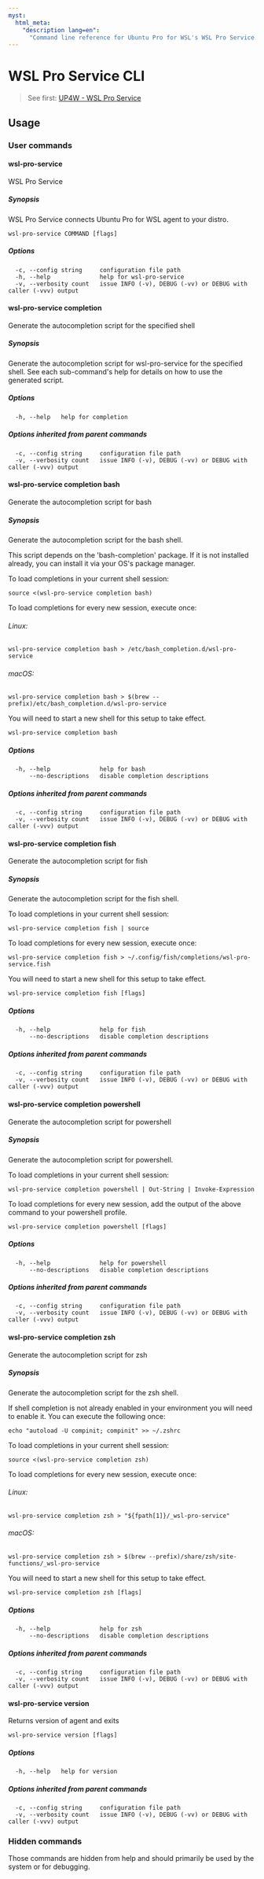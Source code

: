 ```yaml
---
myst:
  html_meta:
    "description lang=en":
      "Command line reference for Ubuntu Pro for WSL's WSL Pro Service."
---
```


# WSL Pro Service CLI

> See first: [UP4W - WSL Pro Service](ref::up4w-wsl-pro-service)

## Usage

### User commands

#### wsl-pro-service

WSL Pro Service

##### Synopsis

WSL Pro Service connects Ubuntu Pro for WSL agent to your distro.

```
wsl-pro-service COMMAND [flags]
```

##### Options

```
  -c, --config string     configuration file path
  -h, --help              help for wsl-pro-service
  -v, --verbosity count   issue INFO (-v), DEBUG (-vv) or DEBUG with caller (-vvv) output
```

#### wsl-pro-service completion

Generate the autocompletion script for the specified shell

##### Synopsis

Generate the autocompletion script for wsl-pro-service for the specified shell.
See each sub-command's help for details on how to use the generated script.


##### Options

```
  -h, --help   help for completion
```

##### Options inherited from parent commands

```
  -c, --config string     configuration file path
  -v, --verbosity count   issue INFO (-v), DEBUG (-vv) or DEBUG with caller (-vvv) output
```

#### wsl-pro-service completion bash

Generate the autocompletion script for bash

##### Synopsis

Generate the autocompletion script for the bash shell.

This script depends on the 'bash-completion' package.
If it is not installed already, you can install it via your OS's package manager.

To load completions in your current shell session:

	source <(wsl-pro-service completion bash)

To load completions for every new session, execute once:

###### Linux:

	wsl-pro-service completion bash > /etc/bash_completion.d/wsl-pro-service

###### macOS:

	wsl-pro-service completion bash > $(brew --prefix)/etc/bash_completion.d/wsl-pro-service

You will need to start a new shell for this setup to take effect.


```
wsl-pro-service completion bash
```

##### Options

```
  -h, --help              help for bash
      --no-descriptions   disable completion descriptions
```

##### Options inherited from parent commands

```
  -c, --config string     configuration file path
  -v, --verbosity count   issue INFO (-v), DEBUG (-vv) or DEBUG with caller (-vvv) output
```

#### wsl-pro-service completion fish

Generate the autocompletion script for fish

##### Synopsis

Generate the autocompletion script for the fish shell.

To load completions in your current shell session:

	wsl-pro-service completion fish | source

To load completions for every new session, execute once:

	wsl-pro-service completion fish > ~/.config/fish/completions/wsl-pro-service.fish

You will need to start a new shell for this setup to take effect.


```
wsl-pro-service completion fish [flags]
```

##### Options

```
  -h, --help              help for fish
      --no-descriptions   disable completion descriptions
```

##### Options inherited from parent commands

```
  -c, --config string     configuration file path
  -v, --verbosity count   issue INFO (-v), DEBUG (-vv) or DEBUG with caller (-vvv) output
```

#### wsl-pro-service completion powershell

Generate the autocompletion script for powershell

##### Synopsis

Generate the autocompletion script for powershell.

To load completions in your current shell session:

	wsl-pro-service completion powershell | Out-String | Invoke-Expression

To load completions for every new session, add the output of the above command
to your powershell profile.


```
wsl-pro-service completion powershell [flags]
```

##### Options

```
  -h, --help              help for powershell
      --no-descriptions   disable completion descriptions
```

##### Options inherited from parent commands

```
  -c, --config string     configuration file path
  -v, --verbosity count   issue INFO (-v), DEBUG (-vv) or DEBUG with caller (-vvv) output
```

#### wsl-pro-service completion zsh

Generate the autocompletion script for zsh

##### Synopsis

Generate the autocompletion script for the zsh shell.

If shell completion is not already enabled in your environment you will need
to enable it.  You can execute the following once:

	echo "autoload -U compinit; compinit" >> ~/.zshrc

To load completions in your current shell session:

	source <(wsl-pro-service completion zsh)

To load completions for every new session, execute once:

###### Linux:

	wsl-pro-service completion zsh > "${fpath[1]}/_wsl-pro-service"

###### macOS:

	wsl-pro-service completion zsh > $(brew --prefix)/share/zsh/site-functions/_wsl-pro-service

You will need to start a new shell for this setup to take effect.


```
wsl-pro-service completion zsh [flags]
```

##### Options

```
  -h, --help              help for zsh
      --no-descriptions   disable completion descriptions
```

##### Options inherited from parent commands

```
  -c, --config string     configuration file path
  -v, --verbosity count   issue INFO (-v), DEBUG (-vv) or DEBUG with caller (-vvv) output
```

#### wsl-pro-service version

Returns version of agent and exits

```
wsl-pro-service version [flags]
```

##### Options

```
  -h, --help   help for version
```

##### Options inherited from parent commands

```
  -c, --config string     configuration file path
  -v, --verbosity count   issue INFO (-v), DEBUG (-vv) or DEBUG with caller (-vvv) output
```

### Hidden commands

Those commands are hidden from help and should primarily be used by the system or for debugging.

